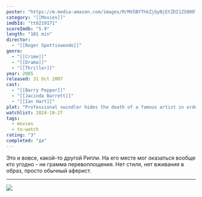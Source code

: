 ```yaml
---
poster: "https://m.media-amazon.com/images/M/MV5BYThkZjQyNjEtZDI1ZS00OTEzLThhNTUtMzk1YmM0MmRkOTRhXkEyXkFqcGc@._V1_SX300.jpg"
category: "[[Movies]]"
imdbId: "tt0219171"
scoreImdb: "5.9"
length: "101 min"
director: 
  - "[[Roger Spottiswoode]]"
genre: 
  - "[[Crime]]"
  - "[[Drama]]"
  - "[[Thriller]]"
year: 2005
released: 31 Oct 2007
cast: 
  - "[[Barry Pepper]]"
  - "[[Jacinda Barrett]]"
  - "[[Ian Hart]]"
plot: "Professional swindler hides the death of a famous artist in order to earn money by selling pictures on his own behalf."
watchlist: 2024-10-27
tags: 
  - movies
  - to-watch
rating: "3"
completed: "да"
---
```

Это и вовсе, какой-то другой Рипли. На его месте мог оказаться вообще кто угодно - ни грамма перевоплощения. Нет стиля, нет вживания в образ, просто обычный аферист.

---
![](https://m.media-amazon.com/images/M/MV5BYThkZjQyNjEtZDI1ZS00OTEzLThhNTUtMzk1YmM0MmRkOTRhXkEyXkFqcGc@._V1_SX300.jpg)